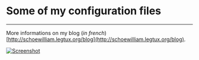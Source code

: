 # Some of my configuration files
- - -

More informations on my blog (*in french*) [http://schoewilliam.legtux.org/blog](http://schoewilliam.legtux.org/blog).

[![Screenshot](https://github.com/Schoewilliam/configs/blob/master/minipreview.png?raw=true)](http://schoewilliam.deviantart.com/art/WMFS2-April-2012-294071044)
